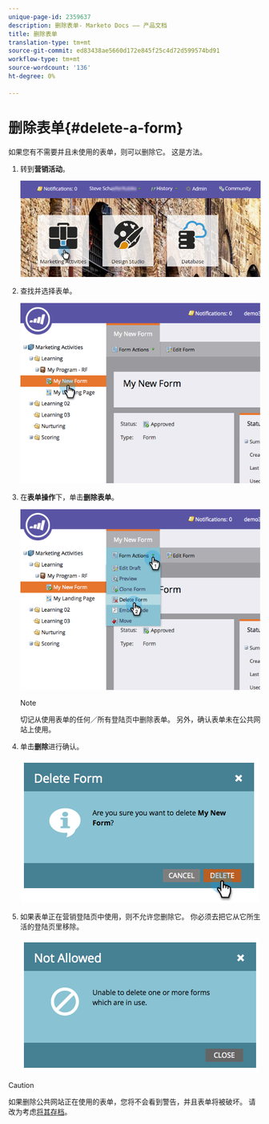 ```yaml
---
unique-page-id: 2359637
description: 删除表单- Marketo Docs —— 产品文档
title: 删除表单
translation-type: tm+mt
source-git-commit: ed83438ae5660d172e845f25c4d72d599574bd91
workflow-type: tm+mt
source-wordcount: '136'
ht-degree: 0%

---
```



# 删除表单{#delete-a-form}

如果您有不需要并且未使用的表单，则可以删除它。 这是方法。

1. 转到&#x200B;**营销活动**。

   ![](assets/login-marketing-activities-3.png)

1. 查找并选择表单。

   ![](assets/image2014-9-15-12-3a1-3a18.png)

1. 在&#x200B;**表单操作**&#x200B;下，单击&#x200B;**删除表单**。

   ![](assets/image2014-9-15-12-3a1-3a27.png)

   >[!NOTE]
   >
   >切记从使用表单的任何／所有登陆页中删除表单。 另外，确认表单未在公共网站上使用。

1. 单击&#x200B;**删除**&#x200B;进行确认。

   ![](assets/image2014-9-15-12-3a1-3a37.png)

1. 如果表单正在营销登陆页中使用，则不允许您删除它。 你必须去把它从它所生活的登陆页里移除。

   ![](assets/image2014-9-15-12-3a1-3a44.png)

>[!CAUTION]
>
>如果删除公共网站正在使用的表单，您将不会看到警告，并且表单将被破坏。 请改为考虑[将其存档](/help/marketo/product-docs/email-marketing/drip-nurturing/using-stream-content/archive-and-unarchive-stream-content.md)。

